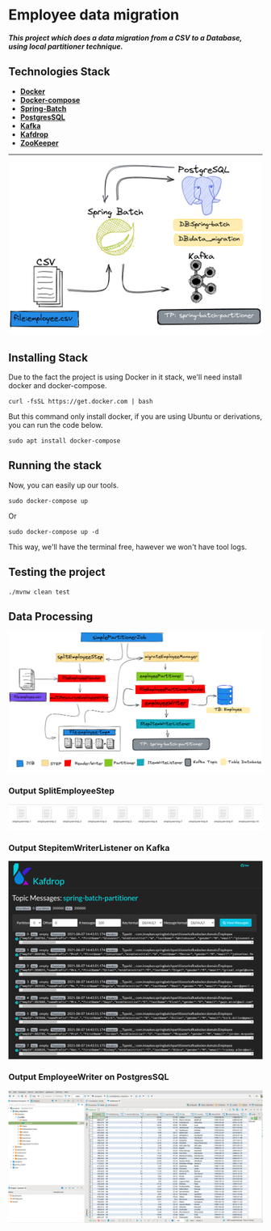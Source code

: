 

# Employee data migration

##### This project which does a data migration from a CSV to a Database, using local partitioner technique.

## Technologies Stack

- [**Docker**](https://www.docker.com/)
- [**Docker-compose**](https://github.com/docker/compose)
- [**Spring-Batch**](https://docs.spring.io/spring-batch/docs/current/reference/html/spring-batch-intro.html#spring-batch-intro)
- [**PostgresSQL**](https://www.postgresql.org/)
- [**Kafka**](https://kafka.apache.org/)
- [**Kafdrop**](https://github.com/obsidiandynamics/kafdrop)
- [**ZooKeeper**](https://zookeeper.apache.org/)


<hr>

![Core Architeture](files/readme/core/core.png)

## Installing Stack

Due to the fact the project is using Docker in it stack, 
we'll need install docker and docker-compose.
````
curl -fsSL https://get.docker.com | bash
````
But this command only install docker, if you are using Ubuntu or derivations,
you can run the code below.
````
sudo apt install docker-compose
````

## Running the stack
Now, you can easily up our tools.
````
sudo docker-compose up
````
Or
````
sudo docker-compose up -d
````
This way, we'll have the terminal free,
hawever we won't have tool logs. 

## Testing the project

````
./mvnw clean test
````
## Data Processing

![Data_processing](files/readme/processing/processing.png)

### Output SplitEmployeeStep
![SplitEmployeeStep.png](files/readme/output/spliemployeestep/img.png)

### Output StepitemWriterListener on Kafka
![img.png](files/readme/output/stepitemWriterListener/img.png)


### Output EmployeeWriter on PostgresSQL
![img_1.png](files/readme/output/employeeWriter/img.png)

